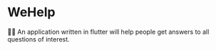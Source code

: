 # WeHelp
🙋🏻 An application written in flutter will help people get answers to all questions of interest.
